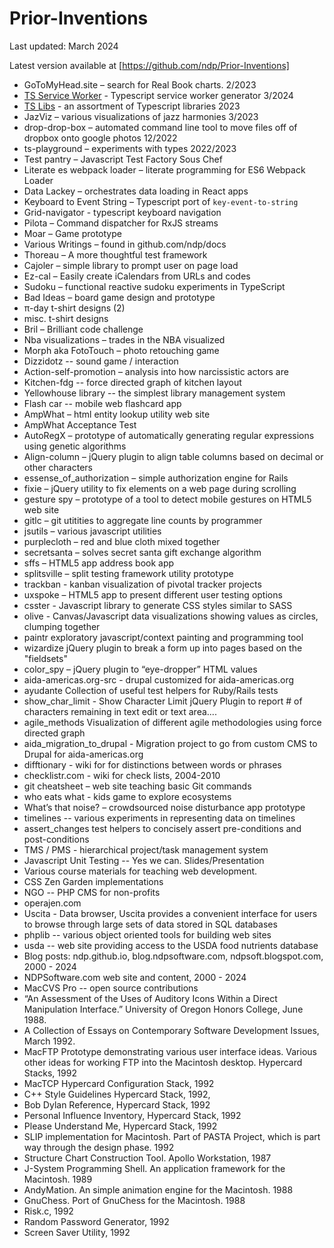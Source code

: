 # Prior-Inventions

Last updated: March 2024

Latest version available at [https://github.com/ndp/Prior-Inventions]

- GoToMyHead.site – search for Real Book charts. 2/2023
- [TS Service Worker](https://github.com/ndp-software/ts-service-worker) - Typescript service worker generator 3/2024
- [TS Libs](https://github.com/ndp-software/ts-libs) - an assortment of Typescript libraries 2023
- JazViz – various visualizations of jazz harmonies 3/2023
- drop-drop-box – automated command line tool to move files off of dropbox onto google photos 12/2022
- ts-playground – experiments with types 2022/2023
- Test pantry – Javascript Test Factory Sous Chef
- Literate es webpack loader  – literate programming for ES6 Webpack Loader
- Data Lackey – orchestrates data loading in React apps
- Keyboard to Event String – Typescript port of `key-event-to-string`
- Grid-navigator - typescript keyboard navigation 
- Pilota – Command dispatcher for RxJS streams
- Moar – Game prototype
- Various Writings – found in github.com/ndp/docs
- Thoreau – A more thoughtful test framework
- Cajoler – simple library to prompt user on page load
- Ez-cal – Easily create iCalendars from URLs and codes
- Sudoku – functional reactive sudoku experiments in TypeScript
- Bad Ideas – board game design and prototype
- π-day t-shirt designs (2)
- misc. t-shirt designs
- Bril – Brilliant code challenge
- Nba visualizations – trades in the NBA visualized
- Morph aka FotoTouch – photo retouching game
- Dizzidotz -- sound game / interaction
- Action-self-promotion – analysis into how narcissistic actors are
- Kitchen-fdg -- force directed graph of kitchen layout
- Yellowhouse library -- the simplest library management system
- Flash car -- mobile web flashcard app
- AmpWhat – html entity lookup utility web site
- AmpWhat Acceptance Test
- AutoRegX – prototype of automatically generating regular expressions using genetic algorithms
- Align-column – jQuery plugin to align table columns based on decimal or other characters
- essense_of_authorization – simple authorization engine for Rails
- fixie – jQuery utility to fix elements on a web page during scrolling
- gesture spy – prototype of a tool to detect mobile gestures on HTML5 web site	
- gitlc – git utitities to aggregate line counts by programmer
- jsutils – various javascript utilities
- purplecloth – red and blue cloth mixed together
- secretsanta – solves secret santa gift exchange algorithm
- sffs – HTML5 app address book app
- splitsville – split testing framework utility prototype
- trackban - kanban visualization of pivotal tracker projects
- uxspoke – HTML5 app to present different user testing options
- csster - Javascript library to generate CSS styles similar to SASS
- olive - Canvas/Javascript data visualizations showing values as circles, clumping together
- paintr exploratory javascript/context painting and programming tool
- wizardize jQuery plugin to break a form up into pages based on the "fieldsets"
- color_spy – jQuery plugin to “eye-dropper” HTML values
- aida-americas.org-src - drupal customized for aida-americas.org
- ayudante Collection of useful test helpers for Ruby/Rails tests
- show_char_limit - Show Character Limit jQuery Plugin to report # of characters remaining in text edit or text area....
- agile_methods Visualization of different agile methodologies using force directed graph
- aida_migration_to_drupal - Migration project to go from custom CMS to Drupal for aida-americas.org
- difftionary - wiki for for distinctions between words or phrases
- checklistr.com - wiki for check lists, 2004-2010
- git cheatsheet – web site teaching basic Git commands
- who eats what - kids game to explore ecosystems
- What’s that noise? – crowdsourced noise disturbance app prototype
- timelines -- various experiments in representing data on timelines
- assert_changes test helpers to concisely assert pre-conditions and post-conditions
- TMS / PMS - hierarchical project/task management system
- Javascript Unit Testing -- Yes we can. Slides/Presentation
- Various course materials for teaching web development.
- CSS Zen Garden implementations
- NGO -- PHP CMS for non-profits
- operajen.com
- Uscita - Data browser, Uscita provides a convenient interface for users to browse through large sets of data stored in SQL databases
- phplib -- various object oriented tools for building web sites
- usda -- web site providing access to the USDA food nutrients database
- Blog posts: ndp.github.io, blog.ndpsoftware.com, ndpsoft.blogspot.com, 2000 - 2024
- NDPSoftware.com web site and content, 2000 - 2024
- MacCVS Pro -- open source contributions
- “An Assessment of the Uses of Auditory Icons Within a Direct Manipulation Interface.”  University of Oregon Honors College, June 1988.
- A Collection of Essays on Contemporary Software Development Issues, March 1992. 
- MacFTP Prototype demonstrating various user interface ideas.  Various other ideas for working FTP into the Macintosh desktop.  Hypercard Stacks, 1992
- MacTCP Hypercard Configuration Stack, 1992
- C++ Style Guidelines Hypercard Stack, 1992, 
- Bob Dylan Reference, Hypercard Stack, 1992
- Personal Influence Inventory, Hypercard Stack, 1992
- Please Understand Me, Hypercard Stack, 1992
- SLIP implementation for Macintosh.  Part of PASTA Project, which is part way through the design phase. 1992
- Structure Chart Construction Tool.  Apollo Workstation, 1987
- J-System Programming Shell.  An application framework for the Macintosh. 1989
- AndyMation.  An simple animation engine for the Macintosh. 1988
- GnuChess.  Port of GnuChess for the Macintosh. 1988
- Risk.c, 1992
- Random Password Generator, 1992
- Screen Saver Utility, 1992

